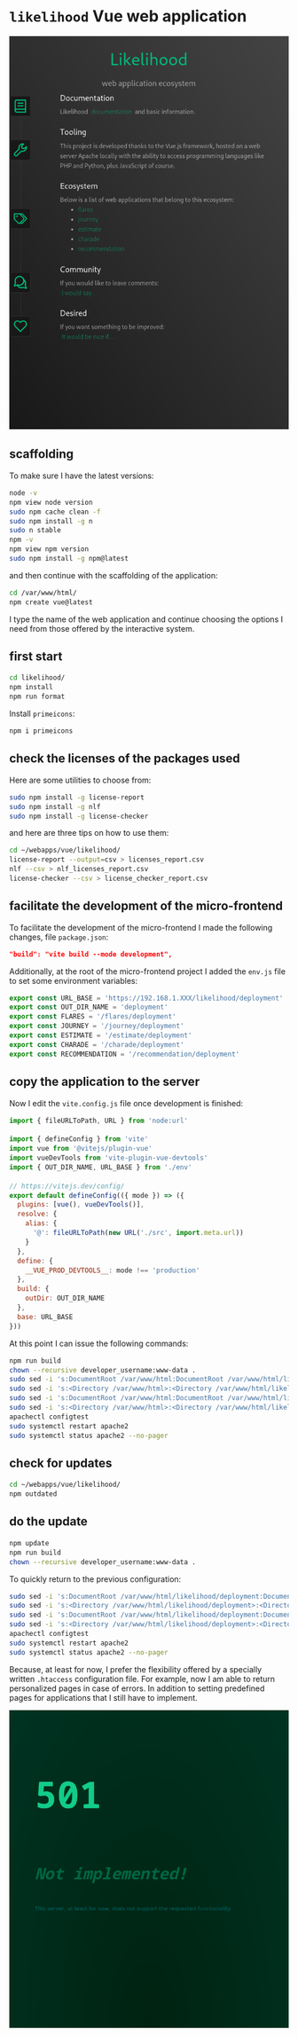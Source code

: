 # `likelihood` Vue web application

![likelihood landing page](screenshots/likelihood_landing_page.png)

## scaffolding

To make sure I have the latest versions:

```bash
node -v
npm view node version
sudo npm cache clean -f
sudo npm install -g n
sudo n stable
npm -v
npm view npm version
sudo npm install -g npm@latest
```

and then continue with the scaffolding of the application:

```sh
cd /var/www/html/
npm create vue@latest
```

I type the name of the web application and continue choosing the options I need from those offered by the interactive system.

## first start

```sh
cd likelihood/
npm install
npm run format
```

Install `primeicons`:

```sh
npm i primeicons
```

## check the licenses of the packages used

Here are some utilities to choose from:

```sh
sudo npm install -g license-report
sudo npm install -g nlf
sudo npm install -g license-checker
```

and here are three tips on how to use them:

```sh
cd ~/webapps/vue/likelihood/
license-report --output=csv > licenses_report.csv
nlf --csv > nlf_licenses_report.csv
license-checker --csv > license_checker_report.csv
```

## facilitate the development of the micro-frontend

To facilitate the development of the micro-frontend I made the following changes, file `package.json`:

```json
"build": "vite build --mode development",
```

Additionally, at the root of the micro-frontend project I added the `env.js` file to set some environment variables:

```js
export const URL_BASE = 'https://192.168.1.XXX/likelihood/deployment'
export const OUT_DIR_NAME = 'deployment'
export const FLARES = '/flares/deployment'
export const JOURNEY = '/journey/deployment'
export const ESTIMATE = '/estimate/deployment'
export const CHARADE = '/charade/deployment'
export const RECOMMENDATION = '/recommendation/deployment'
```

## copy the application to the server

Now I edit the `vite.config.js` file once development is finished:

```js
import { fileURLToPath, URL } from 'node:url'

import { defineConfig } from 'vite'
import vue from '@vitejs/plugin-vue'
import vueDevTools from 'vite-plugin-vue-devtools'
import { OUT_DIR_NAME, URL_BASE } from './env'

// https://vitejs.dev/config/
export default defineConfig(({ mode }) => ({
  plugins: [vue(), vueDevTools()],
  resolve: {
    alias: {
      '@': fileURLToPath(new URL('./src', import.meta.url))
    }
  },
  define: {
    __VUE_PROD_DEVTOOLS__: mode !== 'production'
  },
  build: {
    outDir: OUT_DIR_NAME
  },
  base: URL_BASE
}))
```

At this point I can issue the following commands:

```sh
npm run build
chown --recursive developer_username:www-data .
sudo sed -i 's:DocumentRoot /var/www/html:DocumentRoot /var/www/html/likelihood/deployment:g' /etc/apache2/sites-available/default-ssl.conf
sudo sed -i 's:<Directory /var/www/html>:<Directory /var/www/html/likelihood/deployment>:g' /etc/apache2/sites-available/default-ssl.conf
sudo sed -i 's:DocumentRoot /var/www/html:DocumentRoot /var/www/html/likelihood/deployment:g' /etc/apache2/sites-available/000-default.conf
sudo sed -i 's:<Directory /var/www/html>:<Directory /var/www/html/likelihood/deployment>:g' /etc/apache2/sites-available/000-default.conf
apachectl configtest
sudo systemctl restart apache2
sudo systemctl status apache2 --no-pager
```

## check for updates

```sh
cd ~/webapps/vue/likelihood/
npm outdated
```

## do the update

```sh
npm update
npm run build
chown --recursive developer_username:www-data .
```

To quickly return to the previous configuration:

```sh
sudo sed -i 's:DocumentRoot /var/www/html/likelihood/deployment:DocumentRoot /var/www/html:g' /etc/apache2/sites-available/default-ssl.conf
sudo sed -i 's:<Directory /var/www/html/likelihood/deployment>:<Directory /var/www/html>:g' /etc/apache2/sites-available/default-ssl.conf
sudo sed -i 's:DocumentRoot /var/www/html/likelihood/deployment:DocumentRoot /var/www/html:g' /etc/apache2/sites-available/000-default.conf
sudo sed -i 's:<Directory /var/www/html/likelihood/deployment>:<Directory /var/www/html>:g' /etc/apache2/sites-available/000-default.conf
apachectl configtest
sudo systemctl restart apache2
sudo systemctl status apache2 --no-pager
```

Because, at least for now, I prefer the flexibility offered by a specially written `.htaccess` configuration file.
For example, now I am able to return personalized pages in case of errors.
In addition to setting predefined pages for applications that I still have to implement.

![likelihood landing page](screenshots/http_error_501.png)
